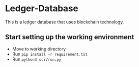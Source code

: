 # Ledger-Database
This is a ledger database that uses blockchain technology.

## Start setting up the working environment 
- Move to working directory
- Run `pip install -r requirement.txt`
- Run `python3 scr/run.py`
